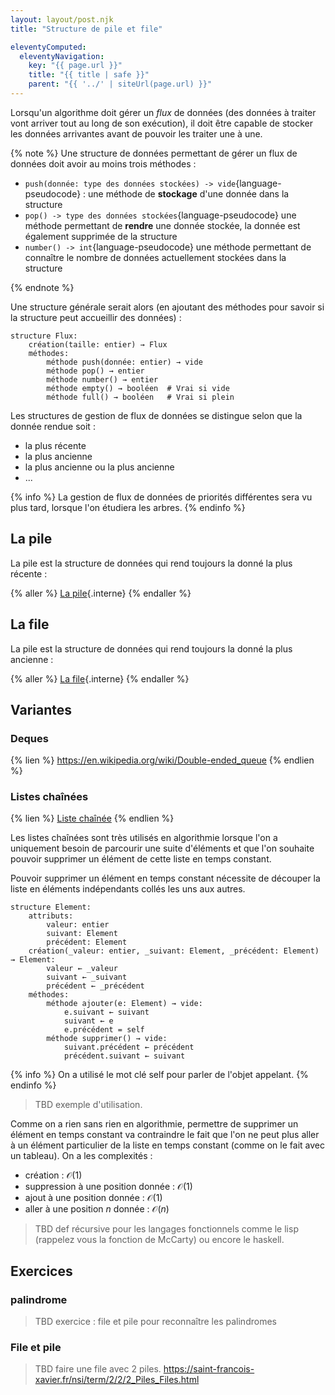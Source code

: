 ```yaml
---
layout: layout/post.njk
title: "Structure de pile et file"

eleventyComputed:
  eleventyNavigation:
    key: "{{ page.url }}"
    title: "{{ title | safe }}"
    parent: "{{ '../' | siteUrl(page.url) }}"
---
```


Lorsqu'un algorithme doit gérer un _flux_ de données (des données à traiter vont arriver tout au long de son exécution), il doit être capable de stocker les données arrivantes avant de pouvoir les traiter une à une.

{% note %}
Une structure de données permettant de gérer un flux de données doit avoir au moins trois méthodes :

- `push(donnée: type des données stockées) -> vide`{language-pseudocode} : une méthode de **stockage** d'une donnée dans la structure
- `pop() -> type des données stockées`{language-pseudocode} une méthode permettant de **rendre** une donnée stockée, la donnée est également supprimée de la structure
- `number() -> int`{language-pseudocode} une méthode permettant de connaître le nombre de données actuellement stockées dans la structure

{% endnote %}

Une structure générale serait alors (en ajoutant des méthodes pour savoir si la structure peut accueillir des données) :

```pseudocode
structure Flux:
    création(taille: entier) → Flux
    méthodes:
        méthode push(donnée: entier) → vide
        méthode pop() → entier
        méthode number() → entier
        méthode empty() → booléen  # Vrai si vide
        méthode full() → booléen   # Vrai si plein
```

Les structures de gestion de flux de données se distingue selon que la donnée rendue soit :

- la plus récente
- la plus ancienne
- la plus ancienne ou la plus ancienne
- ...

{% info %}
La gestion de flux de données de priorités différentes sera vu plus tard, lorsque l'on étudiera les arbres.
{% endinfo %}

## La pile

La pile est la structure de données qui rend toujours la donné la plus récente :

{% aller %}
[La pile](pile){.interne}
{% endaller %}

## La file

La pile est la structure de données qui rend toujours la donné la plus ancienne :

{% aller %}
[La file](file){.interne}
{% endaller %}

## Variantes

### Deques

{% lien %}
<https://en.wikipedia.org/wiki/Double-ended_queue>
{% endlien %}

### Listes chaînées

{% lien %}
[Liste chaînée](https://fr.wikipedia.org/wiki/Liste_cha%C3%AEn%C3%A9e)
{% endlien %}

Les listes chaînées sont très utilisés en algorithmie lorsque l'on a uniquement besoin de parcourir une suite d'éléments et que l'on souhaite pouvoir supprimer un élément de cette liste en temps constant.

Pouvoir supprimer un élément en temps constant nécessite de découper la liste en éléments indépendants collés les uns aux autres.

```pseudocode
structure Element:
    attributs:
        valeur: entier
        suivant: Element
        précédent: Element
    création(_valeur: entier, _suivant: Element, _précédent: Element) → Element:
        valeur ← _valeur
        suivant ← _suivant
        précédent ← _précédent
    méthodes:
        méthode ajouter(e: Element) → vide:
            e.suivant ← suivant
            suivant ← e
            e.précédent = self
        méthode supprimer() → vide:
            suivant.précédent ← précédent
            précédent.suivant ← suivant
```

{% info %}
On a utilisé le mot clé self pour parler de l'objet appelant.
{% endinfo %}

> TBD exemple d'utilisation.

Comme on a rien sans rien en algorithmie, permettre de supprimer un élément en temps constant va contraindre le fait que l'on ne peut plus aller à un élément particulier de la liste en temps constant (comme on le fait avec un tableau). On a les complexités :

- création : $\mathcal{O}(1)$
- suppression à une position donnée : $\mathcal{O}(1)$
- ajout à une position donnée : $\mathcal{O}(1)$
- aller à une position $n$ donnée : $\mathcal{O}(n)$

> TBD def récursive pour les langages fonctionnels comme le lisp (rappelez vous la fonction de McCarty) ou encore le haskell.

## Exercices

### palindrome

> TBD exercice : file et pile pour reconnaître les palindromes

### File et pile

> TBD faire une file avec 2 piles. <https://saint-francois-xavier.fr/nsi/term/2/2/2_Piles_Files.html>